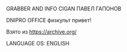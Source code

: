 GRABBER AND INFO CIGAN ПАВЕЛ ГАПОНОВ

DNIPRO OFFICE физкульт привет!

Взято из https://archive.org/

LANGUAGE OS: ENGLISH
